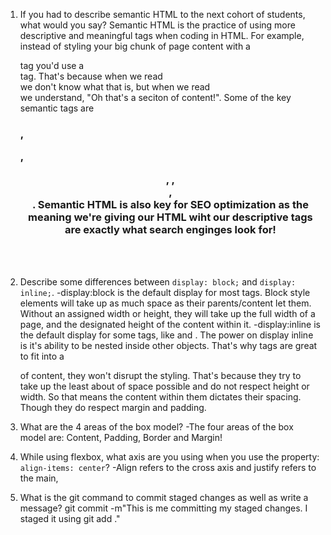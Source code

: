 1. If you had to describe semantic HTML to the next cohort of students, what would you say?
    Semantic HTML is the practice of using more descriptive and meaningful tags when coding in HTML. For example, instead of styling your big chunk of page content with a <div> tag you'd use a <section> tag. That's because when we read <div> we don't know what that is, but when we read <section> we understand, "Oh that's a seciton of content!". Some of the key semantic tags are  <h1>, <p>, <header>, <a>, <nav>, <section>. Semantic HTML is also key for SEO optimization as the meaning we're giving our HTML wiht our descriptive tags are exactly what search enginges look for! 


2. Describe some differences between ```display: block;``` and ```display: inline;```.
    -display:block is the default display for most tags. Block style elements will take up as much space as their parents/content let them. Without an assigned width or height, they will take up the full width of a page, and the designated height of the content within it.
    -display:inline is the default display for some tags, like <a> and <span>. The power on display inline is it's ability to be nested inside other objects. That's why <a> tags are great to fit into a <p> of content, they won't disrupt the styling. That's because they try to take up the least about of space possible and do not respect height or width. So that means the content within them dictates their spacing. Though they do respect margin and padding. 
3. What are the 4 areas of the box model?
    -The four areas of the box model are: Content, Padding, Border and Margin!

4. While using flexbox, what axis are you using when you use the property: ```align-items: center```?
    -Align refers to the cross axis and justify refers to the main,

5. What is the git command to commit staged changes as well as write a message? 
    git commit -m"This is me committing my staged changes. I staged it using git add ."